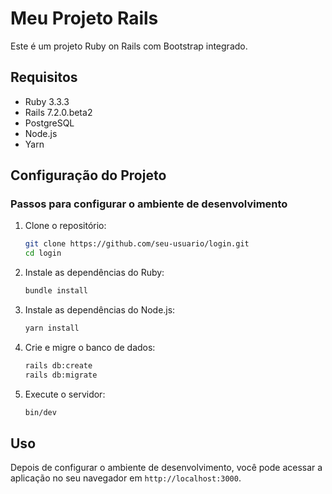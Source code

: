 # Meu Projeto Rails

Este é um projeto Ruby on Rails com Bootstrap integrado.

## Requisitos

- Ruby 3.3.3
- Rails 7.2.0.beta2
- PostgreSQL
- Node.js
- Yarn

## Configuração do Projeto

### Passos para configurar o ambiente de desenvolvimento

1. Clone o repositório:
    ```sh
    git clone https://github.com/seu-usuario/login.git
    cd login
    ```

2. Instale as dependências do Ruby:
    ```sh
    bundle install
    ```

3. Instale as dependências do Node.js:
    ```sh
    yarn install
    ```


4. Crie e migre o banco de dados:
    ```sh
    rails db:create
    rails db:migrate
    ```

5. Execute o servidor:
    ```sh
    bin/dev
    ```

## Uso

Depois de configurar o ambiente de desenvolvimento, você pode acessar a aplicação no seu navegador em `http://localhost:3000`.

